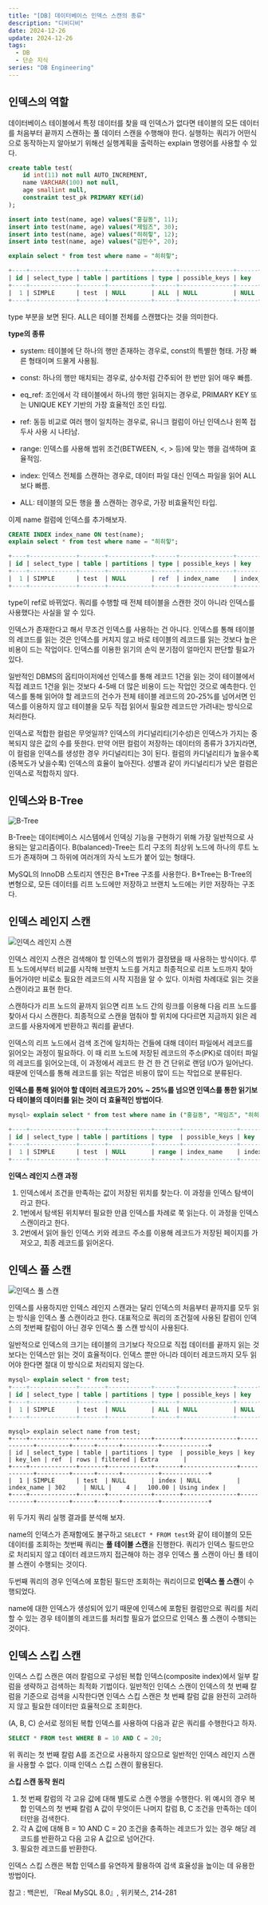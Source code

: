 ```yaml
---
title: "[DB] 데이터베이스 인덱스 스캔의 종류"
description: "디비디비"
date: 2024-12-26
update: 2024-12-26
tags:
  - DB
  - 단순 지식
series: "DB Engineering"
---
```


## 인덱스의 역할
데이터베이스 테이블에서 특정 데이터를 찾을 때 인덱스가 없다면 테이블의 모든 데이터를 처음부터 끝까지 스캔하는 풀 데이터 스캔을 수행해야 한다.
실행하는 쿼리가 어떤식으로 동작하는지 알아보기 위해선 실행계획을 출력하는 explain 명령어를 사용할 수 있다.

```sql
create table test(
    id int(11) not null AUTO_INCREMENT, 
    name VARCHAR(100) not null, 
    age smallint null, 
    constraint test_pk PRIMARY KEY(id)
);

insert into test(name, age) values("홍길동", 11);
insert into test(name, age) values("제임즈", 30);
insert into test(name, age) values("히히힣", 12);
insert into test(name, age) values("김민수", 20);

explain select * from test where name = "히히힣";
```

```sql
+----+-------------+-------+------------+------+---------------+------+---------+------+------+----------+-------------+
| id | select_type | table | partitions | type | possible_keys | key  | key_len | ref  | rows | filtered | Extra       |
+----+-------------+-------+------------+------+---------------+------+---------+------+------+----------+-------------+
|  1 | SIMPLE      | test  | NULL       | ALL  | NULL          | NULL | NULL    | NULL |    4 |    25.00 | Using where |
+----+-------------+-------+------------+------+---------------+------+---------+------+------+----------+-------------+
```


type 부분을 보면 된다. ALL은 테이블 전체를 스캔했다는 것을 의미한다.

**type의 종류**
- system: 테이블에 단 하나의 행만 존재하는 경우로, const의 특별한 형태. 가장 빠른 형태이며 드물게 사용됨.

- const: 하나의 행만 매치되는 경우로, 상수처럼 간주되어 한 번만 읽어 매우 빠름.

- eq_ref: 조인에서 각 테이블에서 하나의 행만 읽혀지는 경우로, PRIMARY KEY 또는 UNIQUE KEY 기반의 가장 효율적인 조인 타입.

- ref: 동등 비교로 여러 행이 일치하는 경우로, 유니크 컬럼이 아닌 인덱스나 왼쪽 접두사 사용 시 나타남.

- range: 인덱스를 사용해 범위 조건(BETWEEN, <, > 등)에 맞는 행을 검색하며 효율적임.

- index: 인덱스 전체를 스캔하는 경우로, 데이터 파일 대신 인덱스 파일을 읽어 ALL보다 빠름.

- ALL: 테이블의 모든 행을 풀 스캔하는 경우로, 가장 비효율적인 타입.

이제 name 컬럼에 인덱스를 추가해보자.

```sql
CREATE INDEX index_name ON test(name);
explain select * from test where name = "히히힣";
```
```sql
+----+-------------+-------+------------+------+---------------+------------+---------+-------+------+----------+-------+
| id | select_type | table | partitions | type | possible_keys | key        | key_len | ref   | rows | filtered | Extra |
+----+-------------+-------+------------+------+---------------+------------+---------+-------+------+----------+-------+
|  1 | SIMPLE      | test  | NULL       | ref  | index_name    | index_name | 302     | const |    1 |   100.00 | NULL  |
+----+-------------+-------+------------+------+---------------+------------+---------+-------+------+----------+-------+
```

type이 ref로 바뀌었다. 쿼리를 수행할 때 전체 테이블을 스캔한 것이 아니라 인덱스를 사용했다는 사실을 알 수 있다.

인덱스가 존재한다고 해서 무조건 인덱스를 사용하는 건 아니다. 인덱스를 통해 테이블의 레코드를 읽는 것은 인덱스를 커치지 않고 바로 테이블의 레코드를 읽는 것보다 높은 비용이 드는 작업이다. 인덱스를 이용한 읽기의 손익 분기점이 얼마인지 판단할 필요가 있다.

일반적인 DBMS의 옵티마이저에선 인덱스를 통해 레코드 1건을 읽는 것이 테이블에서 직접 레코드 1건을 읽는 것보다 4-5배 더 많은 비용이 드는 작업인 것으로 예측한다. 인덱스를 통해 읽어야 할 레코드의 건수가 전체 테이블 레코드의 20-25%를 넘어서면 인덱스를 이용하지 않고 테이블을 모두 직접 읽어서 필요한 레코드만 가려내는 방식으로 처리한다.

인덱스로 적합한 컬럼은 무엇일까? 인덱스의 카디널리티(기수성)은 인덱스가 가지는 중복되지 않은 값의 수를 뜻한다. 만약 어떤 컬럼이 저장하는 데이터의 종류가 3가지라면, 이 컬럼을 인덱스를 생성한 경우 카디널리티는 3이 된다. 컬럼의 카디널리티가 높을수록(중복도가 낮을수록) 인덱스의 효율이 높아진다. 성별과 같이 카디널리티가 낮은 컬럼은 인덱스로 적합하지 않다.



## 인덱스와 B-Tree
![B-Tree](./img.png)

B-Tree는 데이터베이스 시스템에서 인덱싱 기능을 구현하기 위해 가장 일반적으로 사용되는 알고리즘이다. B(balanced)-Tree는 트리 구조의 최상위 노드에 하나의 루트 노드가 존재하며 그 하위에 여러개의 자식 노드가 붙어 있는 형태다.

MySQL의 InnoDB 스토리지 엔진은 B+Tree 구조를 사용한다. B+Tree는 B-Tree의 변형으로, 모든 데이터를 리프 노드에만 저장하고 브랜치 노드에는 키만 저장하는 구조다.

## 인덱스 레인지 스캔
![인덱스 레인지 스캔](./img_1.png)

인덱스 레인지 스캔은 검색해야 할 인덱스의 범위가 결정됐을 때 사용하는 방식이다. 루트 노드에서부터 비교를 시작해 브랜치 노드를 거치고 최종적으로 리프 노드까지 찾아 들어가야만 비로소 필요한 레코드의 시작 지점을 알 수 있다. 이처럼 차례대로 읽는 것을 스캔이라고 표현 한다.

스캔하다가 리프 노드의 끝까지 읽으면 리프 노드 간의 링크를 이용해 다음 리프 노드를 찾아서 다시 스캔한다. 최종적으로 스캔을 멈춰야 할 위치에 다다르면 지금까지 읽은 레코드를 사용자에게 반환하고 쿼리를 끝낸다.

인덱스의 리프 노드에서 검색 조건에 일치하는 건들에 대해 데이터 파일에서 레코드를 읽어오는 과정이 필요하다. 이 때 리프 노드에 저장된 레코드의 주소(PK)로 데이터 파일의 레코드를 읽어오는데, 이 과정에서 레코드 한 건 한 건 단위로 랜덤 I/O가 일어난다. 때문에 인덱스를 통해 레코드를 읽는 작업은 비용이 많이 드는 작업으로 분류된다.

**인덱스를 통해 읽어야 할 데이터 레코드가 20% ~ 25%를 넘으면 인덱스를 통한 읽기보다 테이블의 데이터를 읽는 것이 더 효율적인 방법이다**.
```sql
mysql> explain select * from test where name in ("홍길동", "제임즈", "히히힣");

+----+-------------+-------+------------+-------+---------------+------------+---------+------+------+----------+-----------------------+
| id | select_type | table | partitions | type  | possible_keys | key        | key_len | ref  | rows | filtered | Extra                 |
+----+-------------+-------+------------+-------+---------------+------------+---------+------+------+----------+-----------------------+
|  1 | SIMPLE      | test  | NULL       | range | index_name    | index_name | 302     | NULL |    4 |   100.00 | Using index condition |
+----+-------------+-------+------------+-------+---------------+------------+---------+------+------+----------+-----------------------+
```

**인덱스 레인지 스캔 과정**
1. 인덱스에서 조건을 만족하는 값이 저장된 위치를 찾는다. 이 과정을 인덱스 탐색이라고 한다.
2. 1번에서 탐색된 위치부터 필요한 만큼 인덱스를 차례로 쭉 읽는다. 이 과정을 인덱스 스캔이라고 한다.
3. 2번에서 읽어 들인 인덱스 키와 레코드 주소를 이용해 레코드가 저장된 페이지를 가져오고, 최종 레코드를 읽어온다.

## 인덱스 풀 스캔
![인덱스 풀 스캔](./img_1.png)

인덱스를 사용하지만 인덱스 레인지 스캔과는 달리 인덱스의 처음부터 끝까지를 모두 읽는 방식을 인덱스 풀 스캔이라고 한다. 대표적으로 쿼리의 조건절에 사용된 칼럼이 인덱스의 첫번째 칼럼이 아닌 경우 인덱스 풀 스캔 방식이 사용된다.

일반적으로 인덱스의 크기는 테이블의 크기보다 작으므로 직접 데이터를 끝까지 읽는 것 보다는 인덱스만 읽는 것이 효율적이다. 인덱스 뿐만 아니라 데이터 레코드까지 모두 읽어야 한다면 절대 이 방식으로 처리되지 않는다.

```sql
mysql> explain select * from test;
+----+-------------+-------+------------+------+---------------+------+---------+------+------+----------+-------+
| id | select_type | table | partitions | type | possible_keys | key  | key_len | ref  | rows | filtered | Extra |
+----+-------------+-------+------------+------+---------------+------+---------+------+------+----------+-------+
|  1 | SIMPLE      | test  | NULL       | ALL  | NULL          | NULL | NULL    | NULL |    4 |   100.00 | NULL  |
+----+-------------+-------+------------+------+---------------+------+---------+------+------+----------+-------+
```

``` 
mysql> explain select name from test;
+----+-------------+-------+------------+-------+---------------+------------+---------+------+------+----------+-------------+
| id | select_type | table | partitions | type  | possible_keys | key        | key_len | ref  | rows | filtered | Extra       |
+----+-------------+-------+------------+-------+---------------+------------+---------+------+------+----------+-------------+
|  1 | SIMPLE      | test  | NULL       | index | NULL          | index_name | 302     | NULL |    4 |   100.00 | Using index |
+----+-------------+-------+------------+-------+---------------+------------+---------+------+------+----------+-------------+
```

위 두가지 쿼리 실행 결과를 분석해 보자.

name의 인덱스가 존재함에도 불구하고 `SELECT * FROM test`와 같이 테이블의 모든 데이터를 조회하는 첫번째 쿼리는 **풀 테이블 스캔**을 진행한다. 쿼리가 인덱스 필드만으로 처리되지 않고 데이터 레코드까지 접근해야 하는 경우 인덱스 풀 스캔이 아닌 풀 테이블 스캔이 수행되는 것이다. 

두번째 쿼리의 경우 인덱스에 포함된 필드만 조회하는 쿼리이므로 **인덱스 풀 스캔**이 수행되었다.

name에 대한 인덱스가 생성되어 있기 때문에 인덱스에 포함된 컬럼만으로 쿼리를 처리할 수 있는 경우 테이블의 레코드를 처리할 필요가 없으므로 인덱스 풀 스캔이 수행되는 것이다.

## 인덱스 스킵 스캔
인덱스 스킵 스캔은 여러 칼럼으로 구성된 복합 인덱스(composite index)에서 일부 칼럼을 생략하고 검색하는 최적화 기법이다. 일반적인 인덱스 스캔이 인덱스의 첫 번째 칼럼을 기준으로 검색을 시작한다면 인덱스 스킵 스캔은 첫 번째 칼럼 값을 완전히 고려하지 않고 필요한 데이터만 효율적으로 조회한다.

(A, B, C) 순서로 정의된 복합 인덱스를 사용하여 다음과 같은 쿼리를 수행한다고 하자.

```sql
SELECT * FROM test WHERE B = 10 AND C = 20;
```

위 쿼리는 첫 번째 칼럼 A를 조건으로 사용하지 않으므로 일반적인 인덱스 레인지 스캔을 사용할 수 없다. 이때 인덱스 스킵 스캔이 활용된다.

**스킵 스캔 동작 원리**
1. 첫 번째 칼럼의 각 고유 값에 대해 별도로 스캔 수행을 수행한다. 위 예시의 경우 복합 인덱스의 첫 번째 칼럼 A 값이 무엇이든 나머지 칼럼 B, C 조건을 만족하는 데이터만을 검색한다.
2. 각 A 값에 대해 B = 10 AND C = 20 조건을 충족하는 레코드가 있는 경우 해당 레코드를 반환하고 다음 고유 A 값으로 넘어간다.
3. 필요한 레코드를 반환한다.

인덱스 스킵 스캔은 복합 인덱스를 유연하게 활용하여 검색 효율성을 높이는 데 유용한 방법이다.

참고 : 백은빈, 『Real MySQL 8.0』, 위키북스, 214-281